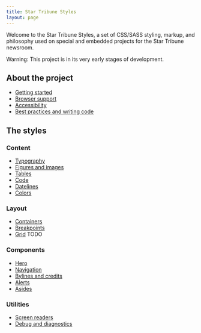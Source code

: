 ```yaml
---
title: Star Tribune Styles
layout: page
---
```


<p class="lead">Welcome to the Star Tribune Styles, a set of CSS/SASS styling, markup, and philosophy used on special and embedded projects for the Star Tribune newsroom.</p>

<div class="alert alert-warning"><span class="sr-only">Warning: </span>This project is in its very early stages of development.</div>

## About the project

* [Getting started](./pages/about/getting-started.html)
* [Browser support](./pages/about/browser-support.html)
* [Accessibility](./pages/about/accessibility.html)
* [Best practices and writing code](./pages/about/best-practices.html)

## The styles

### Content

* [Typography](./pages/content/typography.html)
* [Figures and images](./pages/content/figures-images.html)
* [Tables](./pages/content/tables.html)
* [Code](./pages/content/code.html)
* [Datelines](./pages/content/dateline.html)
* [Colors](./pages/content/colors.html)

### Layout

* [Containers](./pages/layout/containers.html)
* [Breakpoints](./pages/layout/breakpoints.html)
* [Grid](./pages/layout/grid.html) TODO

### Components

* [Hero](./pages/components/hero.html)
* [Navigation](./pages/components/navigation.html)
* [Bylines and credits](./pages/components/credits.html)
* [Alerts](./pages/components/alerts.html)
* [Asides](./pages/components/asides.html)

### Utilities

* [Screen readers](./pages/utilities/screen-reader.html)
* [Debug and diagnostics](./pages/utilities/debug.html)
